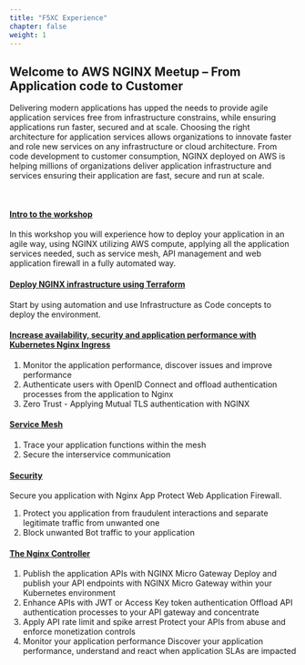 ```yaml
---
title: "F5XC Experience"
chapter: false
weight: 1
---
```



## Welcome to AWS NGINX Meetup – From Application code to Customer

Delivering modern applications has upped the needs to provide agile application services free from infrastructure constrains, while ensuring applications run faster, secured and at scale. Choosing the right architecture for application services allows organizations to innovate faster and role new services on any infrastructure or cloud architecture. 
From code development to customer consumption, NGINX deployed on AWS is helping millions of organizations deliver application infrastructure and services ensuring their application are fast, secure and run at scale.

<br>

#### [Intro to the workshop](/010_intro/) 
 
In this workshop you will experience how to deploy your application in an agile way, using NGINX utilizing AWS compute, applying all the application services needed, such as service mesh, API management and web application firewall in a fully automated way.  
 
#### [Deploy NGINX infrastructure using Terraform](/020_terraform/)

Start by using automation and use Infrastructure as Code concepts to deploy the environment.
 
#### [Increase availability, security and application performance with Kubernetes Nginx Ingress](/040_ingress/)
1.	Monitor the application performance, discover issues and improve performance
2.	Authenticate users with OpenID Connect and offload authentication processes from the application to Nginx
3.	Zero Trust - Applying Mutual TLS authentication with NGINX 

 #### [Service Mesh](/050_service_mesh/)
1.	Trace your application functions within the mesh
2.	Secure the interservice communication
 
 #### [Security](/060_security/)
 Secure you application with Nginx App Protect Web Application Firewall.           
 1. Protect you application from fraudulent interactions and separate legitimate traffic from unwanted one 
 2. Block unwanted Bot traffic to your application
 

#### [The Nginx Controller](/070_controller/)
1.	Publish the application APIs with NGINX Micro Gateway
Deploy and publish your API endpoints with NGINX Micro Gateway within your Kubernetes environment
2.	Enhance APIs with JWT or Access Key token authentication
Offload API authentication processes to your API gateway and concentrate 
3.	Apply API rate limit and spike arrest 
Protect your APIs from abuse and enforce monetization controls 
4.	Monitor your application performance
Discover your application performance, understand and react when application SLAs are impacted
 